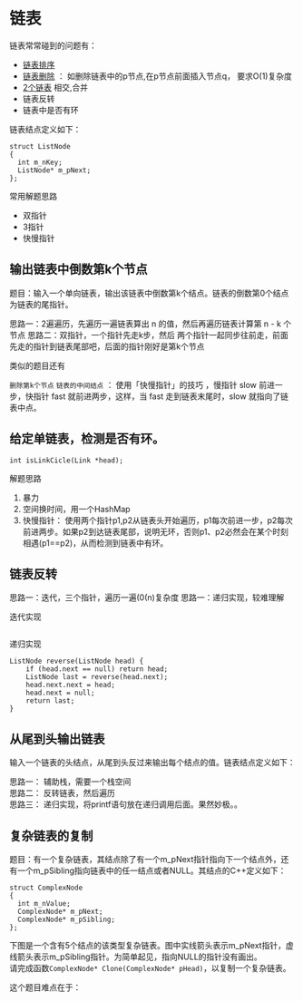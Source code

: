 # 链表

链表常常碰到的问题有：


* [链表排序](2.1%20链表-排序.md)
* [链表删除](2.2%20链表-删除.md) ： 如删除链表中的p节点,在p节点前面插入节点q， 要求O(1)复杂度
* [2个链表](2.3%20链表-2条.md) 相交,合并
* 链表反转
* 链表中是否有环


链表结点定义如下：  
``` 
struct ListNode
{
  int m_nKey;
  ListNode* m_pNext;
};
```



常用解题思路

* 双指针
* 3指针
* 快慢指针



## 输出链表中倒数第k个节点

题目：输入一个单向链表，输出该链表中倒数第k个结点。链表的倒数第0个结点为链表的尾指针。

思路一：2遍遍历，先遍历一遍链表算出 n 的值，然后再遍历链表计算第 n - k 个节点
思路二：双指针，一个指针先走k步，然后 两个指针一起同步往前走，前面先走的指针到链表尾部吧，后面的指针刚好是第k个节点


类似的题目还有

 `删除第k个节点`
 `链表的中间结点` ： 使用「快慢指针」的技巧 ，慢指针 slow 前进一步，快指针 fast 就前进两步，这样，当 fast 走到链表末尾时，slow 就指向了链表中点。



##  给定单链表，检测是否有环。

```
int isLinkCicle(Link *head);
```

解题思路

1. 暴力 
2. 空间换时间，用一个HashMap
3. 快慢指针： 使用两个指针p1,p2从链表头开始遍历，p1每次前进一步，p2每次前进两步。如果p2到达链表尾部，说明无环，否则p1、p2必然会在某个时刻相遇(p1==p2)，从而检测到链表中有环。




## 链表反转


思路一：迭代，三个指针，遍历一遍(0(n)复杂度
思路一：递归实现，较难理解

迭代实现

```
```


递归实现

```
ListNode reverse(ListNode head) {
    if (head.next == null) return head;
    ListNode last = reverse(head.next);
    head.next.next = head;
    head.next = null;
    return last;
}
```


## 从尾到头输出链表

输入一个链表的头结点，从尾到头反过来输出每个结点的值。链表结点定义如下：

思路一： 辅助栈，需要一个栈空间  
思路二： 反转链表，然后遍历  
思路三： 递归实现，将printf语句放在递归调用后面。果然妙极。。 





## 复杂链表的复制

题目：有一个复杂链表，其结点除了有一个m_pNext指针指向下一个结点外，还有一个m_pSibling指向链表中的任一结点或者NULL。其结点的C++定义如下：
```
struct ComplexNode
{
  int m_nValue;
  ComplexNode* m_pNext;
  ComplexNode* m_pSibling;
};
```

下图是一个含有5个结点的该类型复杂链表。图中实线箭头表示m_pNext指针，虚线箭头表示m_pSibling指针。为简单起见，指向NULL的指针没有画出。   
请完成函数`ComplexNode* Clone(ComplexNode* pHead)`，以复制一个复杂链表。   


这个题目难点在于：
















